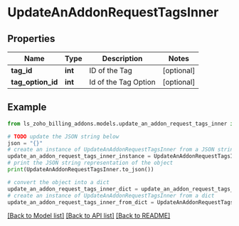 # UpdateAnAddonRequestTagsInner


## Properties

Name | Type | Description | Notes
------------ | ------------- | ------------- | -------------
**tag_id** | **int** | ID of the Tag | [optional] 
**tag_option_id** | **int** | Id of the Tag Option | [optional] 

## Example

```python
from ls_zoho_billing_addons.models.update_an_addon_request_tags_inner import UpdateAnAddonRequestTagsInner

# TODO update the JSON string below
json = "{}"
# create an instance of UpdateAnAddonRequestTagsInner from a JSON string
update_an_addon_request_tags_inner_instance = UpdateAnAddonRequestTagsInner.from_json(json)
# print the JSON string representation of the object
print(UpdateAnAddonRequestTagsInner.to_json())

# convert the object into a dict
update_an_addon_request_tags_inner_dict = update_an_addon_request_tags_inner_instance.to_dict()
# create an instance of UpdateAnAddonRequestTagsInner from a dict
update_an_addon_request_tags_inner_from_dict = UpdateAnAddonRequestTagsInner.from_dict(update_an_addon_request_tags_inner_dict)
```
[[Back to Model list]](../README.md#documentation-for-models) [[Back to API list]](../README.md#documentation-for-api-endpoints) [[Back to README]](../README.md)


